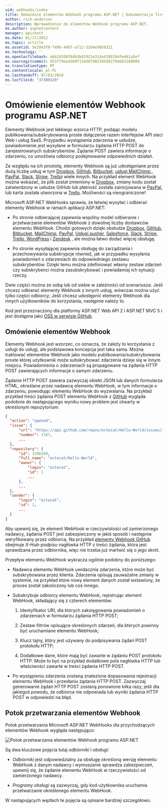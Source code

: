 ```yaml
---
uid: webhooks/index
title: Omówienie elementów Webhook programu ASP.NET | Dokumentacja firmy Microsoft
author: rick-anderson
description: Wprowadzenie do elementów Webhook programu ASP.NET.
ms.author: aspnetcontent
manager: wpickett
ms.date: 01/17/2012
ms.topic: article
ms.assetid: 5e2843f0-f499-448f-a712-33d4e9858321
ms.technology: ''
ms.openlocfilehash: abb24398f6db3b01921e314a4288294fed41a5ef
ms.sourcegitcommit: 953ff9ea4369f154d6fd0239599279ddd3280009
ms.translationtype: MT
ms.contentlocale: pl-PL
ms.lasthandoff: 07/03/2018
ms.locfileid: "37380320"
---
```

# <a name="aspnet-webhooks-overview"></a>Omówienie elementów Webhook programu ASP.NET

Elementy Webhook jest lekkiego wzorca HTTP, podając modelu publikowania/subskrybowania proste dołączenie razem interfejsów API sieci Web i usług SaaS. Przypadku wystąpienia zdarzenia w usłudze, powiadomienie jest wysyłane w formularzu żądania HTTP POST do zarejestrowanych subskrybentów. Żądanie POST zawiera informacje o zdarzeniu, co umożliwia odbiorcy podejmowanie odpowiednich działań.

Ze względu na ich prostotę, elementy Webhook są już udostępniane przez dużą liczbę usług w tym [Dropbox](http://dropbox.com/), [GitHub](http://www.github.com/), [Bitbucket](https://bitbucket.org/), [usługi MailChimp ](http://www.mailchimp.com/), [PayPal](http://www.paypal.com/), [Slack](http://www.slack.com), [Stripe](http://www.stripe.com), [Trello](http://www.trello.com/)i wiele innych. Na przykład element WebHook można wskazać, że plik został zmieniony w [Dropbox](http://dropbox.com/), zmiany kodu został zatwierdzony w usłudze GitHub lub płatność została zainicjowana w [PayPal](http://www.paypal.com/), lub karta została utworzona w [ Trello](http://www.trello.com/). Możliwości są nieograniczone!

Microsoft ASP.NET WebHooks sprawia, że łatwiej wysyłać i odbierać elementy Webhook w ramach aplikacji ASP.NET:

* Po stronie odbierającej zapewnia wspólny model odbieranie i przetwarzanie elementów Webhook z dowolnej liczby dostawców elementu WebHook. Chodzi gotowych dzięki obsłudze [Dropbox](http://dropbox.com/), [GitHub](http://www.github.com/), [Bitbucket](https://bitbucket.org/), [MailChimp](http://www.mailchimp.com/), [PayPal](http://www.paypal.com/), [Usługi pusher](http://www.pusher.com), [Salesforce](http://www.salesforce.com), [Slack](http://www.slack.com), [Stripe](http://www.stripe.com), [Trello](http://www.trello.com/),[ WordPress](http://www.wordpress.com) i [Zendesk](https://www.zendesk.com/) , ale można łatwo dodać więcej obsługę.

* Po stronie wysyłającej zapewnia obsługę do zarządzania i przechowywania subskrypcje również, jak w przypadku wysyłania powiadomień o zdarzeniach do odpowiedniego zestawu subskrybentów. Dzięki temu można zdefiniować własny zestaw zdarzeń czy subskrybenci można zasubskrybować i powiadamiaj ich sytuacji rzeczy.

Dwie części można ze sobą lub od siebie w zależności od scenariusza. Jeśli chcesz odbierać elementy Webhook z innych usług, wówczas można użyć tylko części odbiorcy; Jeśli chcesz udostępnić elementy Webhook dla innych użytkowników do korzystania, następnie należy to.

Kod jest przeznaczony dla platformy ASP.NET Web API 2 i ASP.NET MVC 5 i jest dostępna jako [OSS w serwisie GitHub](https://github.com/aspnet/WebHooks).

## <a name="webhooks-overview"></a>Omówienie elementów Webhook

Elementy Webhook jest wzorzec, co oznacza, że zależy to korzystania z usługi do usługi, ale podstawowa koncepcja jest taka sama. Można traktować elementów Webhook jako modelu publikowania/subskrybowania proste której użytkownik może subskrybować zdarzenia dzieje się w innym miejscu. Powiadomienia o zdarzeniach są propagowane na żądania HTTP POST zawierających informacje o samym zdarzeniu.

Żądanie HTTP POST zawiera zazwyczaj obiekt JSON lub danych formularza HTML, określane przez nadawcę elementu WebHook, w tym informacje o zdarzeniu, powodując elementu WebHook do wyzwalania. Na przykład przykład treści żądania POST elementu WebHook z [GitHub](http://www.github.com/) wygląda podobnie do następującego wyniku nowy problem jest otwarty w określonym repozytorium:

```json
{
  "action": "opened",
  "issue": {
      "url": "https://api.github.com/repos/octocat/Hello-World/issues/1347",
      "number": 1347,
      ...
  },
  "repository": {
      "id": 1296269,
      "full_name": "octocat/Hello-World",
      "owner": {
          "login": "octocat",
          "id": 1
          ...
      },
      ...
  },
  "sender": {
      "login": "octocat",
      "id": 1,
      ...
  }
}
```

Aby upewnij się, że element WebHook w rzeczywistości od zamierzonego nadawcy, żądania POST jest zabezpieczony w jakiś sposób i następnie weryfikowany przez odbiorcę. Na przykład [elementy Webhook GitHub](https://developer.github.com/webhooks/) obejmuje *X-Hub-podpisu* nagłówka HTTP z treści żądania, która jest sprawdzana przez odbiornika, więc nie trzeba już martwić się o jego skrót.

Przepływ elementu WebHook wykracza ogólnie podobny do poniższego:

* Nadawca elementu WebHook uwidacznia zdarzenia, które może być subskrybowana przez klienta. Zdarzenia opisują zauważalne zmiany w systemie, na przykład które nowy element danych został wstawiony, że proces został zakończony lub coś innego.

* Subskrybuje odbiorcy elementu WebHook, rejestrując element WebHook, składający się z czterech elementów:

     1. Identyfikator URI, dla których zaksięgowania powiadomień o zdarzeniach w formularzu żądania HTTP POST;

     2. Zestaw filtrów opisujące określonych zdarzeń, dla których powinny być uruchamiane elementu WebHook;

     3. Klucz tajny, który jest używany do podpisywania żądań POST protokołu HTTP;

     4. Dodatkowe dane, które mają być zawarte w żądaniu POST protokołu HTTP. Może to być na przykład dodatkowe pola nagłówka HTTP lub właściwości zawarte w treści żądania HTTP POST.

* Po wystąpieniu zdarzenia zostaną znalezione dopasowania rejestracji elementu WebHook i przesłaniu żądania HTTP POST. Zazwyczaj generowanie żądań HTTP POST zostaną ponowione kilka razy, jeśli dla jakiegoś powodu, że odbiorca nie odpowiada lub wyniki żądania HTTP POST w odpowiedzi na błąd.

## <a name="webhooks-processing-pipeline"></a>Potok przetwarzania elementów Webhook

Potok przetwarzania Microsoft ASP.NET WebHooks dla przychodzących elementów Webhook wygląda następująco:

![Potok przetwarzania elementów Webhook programu ASP.NET](_static/WebHookReceivers.png)

Są dwa kluczowe pojęcia tutaj *odbiorniki* i *obsługi*:

* *Odbiorniki* jest odpowiedzialny za obsługę określoną wersję elementu WebHook z danym nadawcy i wymuszanie sprawdza zabezpieczeń, upewnij się, że żądanie elementu WebHook w rzeczywistości od zamierzonego nadawcy.

* *Programy obsługi* są zazwyczaj, gdy kod użytkownika uruchamia przetwarzanie określonego elementu WebHook.

W następujących węzłach te pojęcia są opisane bardziej szczegółowo.
